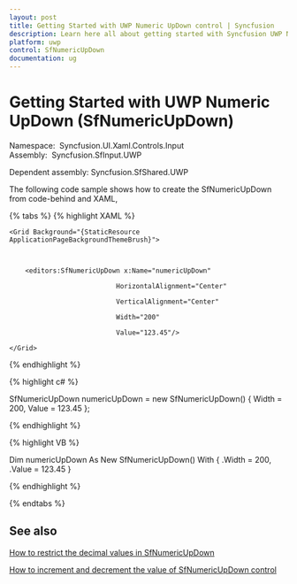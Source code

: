 ```yaml
---
layout: post
title: Getting Started with UWP Numeric UpDown control | Syncfusion
description: Learn here all about getting started with Syncfusion UWP Numeric UpDown (SfNumericUpDown) control and more.
platform: uwp
control: SfNumericUpDown
documentation: ug
---
```


# Getting Started with UWP Numeric UpDown (SfNumericUpDown)

Namespace:  Syncfusion.UI.Xaml.Controls.Input
Assembly:  Syncfusion.SfInput.UWP

Dependent assembly: Syncfusion.SfShared.UWP

The following code sample shows how to create the SfNumericUpDown from code-behind and XAML,

{% tabs %}
{% highlight XAML %}

<Page xmlns:editors="using:Syncfusion.UI.Xaml.Controls.Input">



    <Grid Background="{StaticResource ApplicationPageBackgroundThemeBrush}">



        <editors:SfNumericUpDown x:Name="numericUpDown"

                               HorizontalAlignment="Center"

                               VerticalAlignment="Center"

                               Width="200" 

                               Value="123.45"/>

    </Grid>

</Page>

{% endhighlight %}

{% highlight  c# %}

 SfNumericUpDown numericUpDown = new SfNumericUpDown() { Width = 200, Value = 123.45 };

{% endhighlight %}

{% highlight  VB %}

Dim numericUpDown As New SfNumericUpDown() With {
	.Width = 200,
	.Value = 123.45
}

{% endhighlight %}

{% endtabs %}

## See also

[How to restrict the decimal values in SfNumericUpDown](https://www.syncfusion.com/kb/6508/how-to-restrict-the-decimal-values-in-sfnumericupdown)

[How to increment and decrement the value of SfNumericUpDown control](https://www.syncfusion.com/kb/6961/how-to-increment-and-decrement-the-value-of-sfnumericupdown-control)